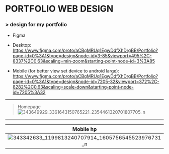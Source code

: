 # PORTFOLIO WEB DESIGN

### > design for my portfolio

  * Figma

  * Desktop: https://www.figma.com/proto/aCBgMRUq1EgwDdfXhDrgBB/Portfolio?page-id=0%3A1&type=design&node-id=3-85&viewport=495%2C-8337%2C0.63&scaling=min-zoom&starting-point-node-id=3%3A85
  * Mobile (for better view set device to android large): https://www.figma.com/proto/aCBgMRUq1EgwDdfXhDrgBB/Portfolio?page-id=0%3A1&type=design&node-id=7205-32&viewport=372%2C-8282%2C0.63&scaling=scale-down&starting-point-node-id=7205%3A32

***

> Homepage
![343649929_3361643150765221_2354461320701807705_n](https://github.com/melovin/Portfolio_Web_Design/assets/70209304/e031b90f-adef-45a8-8eac-21222c14eec9)

***

Mobile hp          |  Mobile hp 2        |  Mobile menu
:-------------------------:|:-------------------------:|:-------------------------:
![343342633_1199813240707914_1605756545523976731_n](https://github.com/melovin/Portfolio_Web_Design/assets/70209304/eb739229-6313-45b6-9108-67dc6b39fd14)  |  ![343558218_588523833376668_946324141757986296_n](https://github.com/melovin/Portfolio_Web_Design/assets/70209304/bc000e55-7ea7-4357-8ae5-1a038105de28)|![343571467_907906483608519_7925802971520537478_n](https://github.com/melovin/Portfolio_Web_Design/assets/70209304/9cdcb32d-8756-4ead-995e-fa7f34aa34ac)

